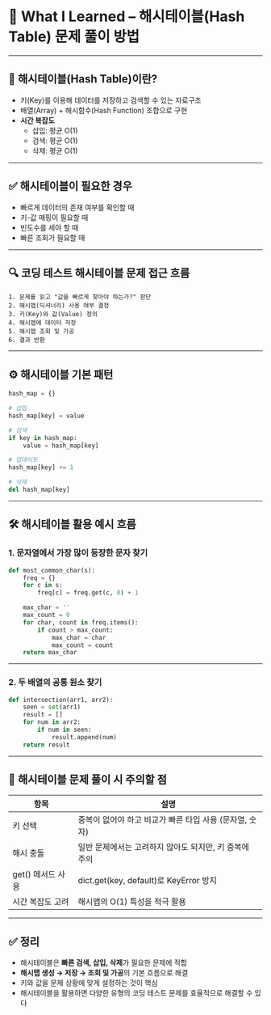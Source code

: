 # 📌 What I Learned – 해시테이블(Hash Table) 문제 풀이 방법

---

## 📝 해시테이블(Hash Table)이란?

- 키(Key)를 이용해 데이터를 저장하고 검색할 수 있는 자료구조
- 배열(Array) + 해시함수(Hash Function) 조합으로 구현
- **시간 복잡도**
  - 삽입: 평균 O(1)
  - 검색: 평균 O(1)
  - 삭제: 평균 O(1)

---

## ✅ 해시테이블이 필요한 경우

- 빠르게 데이터의 존재 여부를 확인할 때
- 키-값 매핑이 필요할 때
- 빈도수를 세야 할 때
- 빠른 조회가 필요할 때

---

## 🔍 코딩 테스트 해시테이블 문제 접근 흐름

```
1. 문제를 읽고 "값을 빠르게 찾아야 하는가?" 판단
2. 해시맵(딕셔너리) 사용 여부 결정
3. 키(Key)와 값(Value) 정의
4. 해시맵에 데이터 저장
5. 해시맵 조회 및 가공
6. 결과 반환
```

---

## ⚙️ 해시테이블 기본 패턴

```python
hash_map = {}

# 삽입
hash_map[key] = value

# 검색
if key in hash_map:
    value = hash_map[key]

# 업데이트
hash_map[key] += 1

# 삭제
del hash_map[key]
```

---

## 🛠️ 해시테이블 활용 예시 흐름

### 1. 문자열에서 가장 많이 등장한 문자 찾기

```python
def most_common_char(s):
    freq = {}
    for c in s:
        freq[c] = freq.get(c, 0) + 1

    max_char = ''
    max_count = 0
    for char, count in freq.items():
        if count > max_count:
            max_char = char
            max_count = count
    return max_char
```

---

### 2. 두 배열의 공통 원소 찾기

```python
def intersection(arr1, arr2):
    seen = set(arr1)
    result = []
    for num in arr2:
        if num in seen:
            result.append(num)
    return result
```

---

## 📂 해시테이블 문제 풀이 시 주의할 점

| 항목 | 설명 |
|------|------|
| 키 선택 | 중복이 없어야 하고 비교가 빠른 타입 사용 (문자열, 숫자) |
| 해시 충돌 | 일반 문제에서는 고려하지 않아도 되지만, 키 중복에 주의 |
| get() 메서드 사용 | dict.get(key, default)로 KeyError 방지 |
| 시간 복잡도 고려 | 해시맵의 O(1) 특성을 적극 활용 |

---

## ✅ 정리

- 해시테이블은 **빠른 검색, 삽입, 삭제**가 필요한 문제에 적합
- **해시맵 생성 → 저장 → 조회 및 가공**의 기본 흐름으로 해결
- 키와 값을 문제 상황에 맞게 설정하는 것이 핵심
- 해시테이블을 활용하면 다양한 유형의 코딩 테스트 문제를 효율적으로 해결할 수 있다
